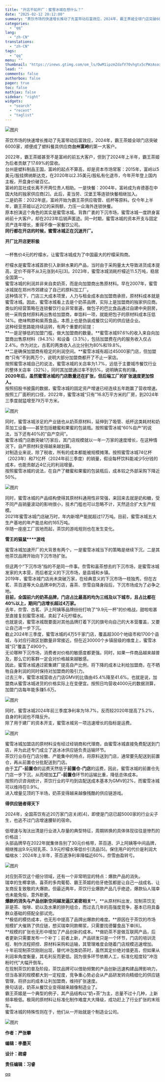 ```yaml
---
title: "开店不如开厂：蜜雪冰城在想什么？"
date: "2025-02-12 20:12:00"
summary: "茶饮市场的快速增长推动了先富带动后富效应，2024年，霸王茶姬全球门店突破6000家，顺便成了塑料餐..."
categories:
  - "qq"
lang:
  - "zh-CN"
translations:
  - "zh-CN"
tags:
  - "qq"
menu: ""
thumbnail: "https://inews.gtimg.com/om_ls/OwM1ipzmZdafV70vhgtx5cPWzAsox6PyRxyBGFZkb0rpUAA_640360/0"
lead: ""
comments: false
authorbox: false
pager: true
toc: false
mathjax: false
sidebar: "right"
widgets:
  - "search"
  - "recent"
  - "taglist"
---
```


![图片](https://inews.gtimg.com/om_bt/O9x8svaA-pAI6t7d5Ap18tR8YdbmToyoRR_OGWhKo-BHEAA/641)

  


  


茶饮市场的快速增长推动了先富带动后富效应，2024年，霸王茶姬全球门店突破6000家，顺便成了塑料餐具供应商**台州富岭**的第一大客户。

  
2022年，霸王茶姬甚至不是富岭的前五大客户，但到了2024年上半年，霸王茶姬为后者贡献了17.69%的营收。  
台州是塑料制品王国，富岭的起点不算高，却是资本市场常客：2015年，富岭以5美元/股挂牌纳斯达克，在2020年以2.35美元/股私有化退市，今年开年登上国内主板，开盘身价破百亿。  
富岭的茁壮成长离不开两位贵人相助。一是快餐：2004年，富岭成为肯德基在中国大陆的独家供应商[2]。此后，麦当劳、汉堡王等连锁快餐相继加入。  
二是奶茶：2022年底，富岭开始为霸王茶供应吸管、纸杯等原料。仅今年上半年，霸王茶姬以近2亿的采购额，力压一众海外连锁快餐。  
原本扮演这个角色的其实是蜜雪冰城。背靠广袤的下沉市场，蜜雪冰城一度跻身富岭前十大客户，却在2023年后销声匿迹。同一时期，蜜雪冰城的资本开支与固定资产连年增长，重得不像一家餐饮公司。  
**同行都在开店的时候，蜜雪冰城正在沉迷开厂。**

  


  


**开厂比开店更积极**
##### 

  


  


一杯售价4元的柠檬水，让蜜雪冰城成为了中国最大的柠檬采购商。

  
柠檬水是蜜雪冰城首款引入新鲜水果的产品，当时由于采购量太大导致进货成本提高，定价不得不从3元涨到4元[3]。2023年，蜜雪冰城消耗柠檬近11.5万吨，稳居全国第一。  
蜜雪冰城的利润并非来自卖奶茶，而是向加盟商出售原材料。早在2007年，蜜雪冰城就在郑州市郊建设了自己的原料加工厂。  
这种情况下，门店三大成本项里，人力与租金成本由加盟商承担，原材料成本就是蜜雪冰城。因此，蜜雪冰城看上去是个奶茶品牌，实际上是加盟商的独家供应商。  
类似的经营策略在连锁餐饮行业非常普遍，做包子的巴比食品通过自建中央厨房，统一采购食材原料再出售给加盟商，单馅料一项，就能把包子的原材料成本压低14%。绝味鸭脖和紫燕食品，本质上也是伪装成餐饮公司的供应链企业。  
这种经营思路能持续运转，有两个重要的前提：  
**一是足够低的加盟门槛，做大加盟商的数量。**蜜雪冰城97.6%的收入来自向加盟商出售原材料（94.3%）和设备（3.3%），包括加盟费在内的服务收入仅占2.4%。作为对比，古茗的两类收入占比分别为80%和19.8%。  
**二是确保加盟商有稳定的利润空间。**蜜雪冰城有超过45000家门店，但加盟商“只有”不到两万个，说明大部分加盟商都开了不止一家店。  
按照蜜雪冰城自己的说法，蜜雪冰城的关店率为1.7%，远低于主要城市餐饮行业的整体关店率（32%），同时其加盟通过率不到5%，说明确实有的赚。  
**2020年后，虽然蜜雪冰城的门店数量还在扩张，但后端工厂的扩张速度更加惊人。**  
按照招股书披露的数据，蜜雪冰城的固定资产增速已经连续五年跑赢了营收增速。按照工厂面积的口径，2022年，蜜雪冰城“只有”16.8万平方米的厂房，到2024年三季度就猛增至79万平方米。  

![图片](https://inews.gtimg.com/om_bt/OoBhrqHuqXUx3rBqILzywMkJcE4chFbQExgY59o5smzlsAA/641)

  
同时，蜜雪冰城涉足的产业链也从奶茶原材料，延伸到了吸管、纸杯这类耗材和奶茶加工设备——甚至包括糖蜜和果蜜的包装瓶。按照蜜雪冰城“60%自产”的说法，当下还有40%的“自产空间”。  
蜜雪冰城门店数突破1万家后，其门店规模就以一年一万家的速度增长，在这种情况下，自产原材料变得越来越划算。  
对制造业来说，除了税收，所有的成本都能被规模摊薄。按照蜜雪冰城74亿杯（2023年）和71亿杯（2024年前三季度）的销量，假设每杯饮料能减少5分钱的成本，也能贡献近4亿元的利润增量。  
按照蜜雪冰城的说法，在自产了糖蜜和果蜜的包装瓶后，成本较之外部采购下降近50%。  

![图片](https://inews.gtimg.com/om_bt/ODASUaHW66JH0UZNoDkqZPb65hJ9UgLyfiA5BcFM4RJnkAA/641)

  


同时，蜜雪冰城的产品结构使得其原材料通用性非常强，来回来去就是奶和糖，受不同产品销量波动的影响很小，技术门槛也可以忽略不计，天然适合扩大生产规模。  
2021年蜜雪冰城门店破万时，年内新增产能就超过17万吨。目前，蜜雪冰城五大生产基地的年产能总和约165万吨。  
伴随一座座工厂拔地而起，茶饮的游戏规则也在发生变化。  

  


**雪王的猫鼠****游戏**

  


  


蜜雪冰城加速开厂的大背景有两个，一是蜜雪冰城当下的策略是继续下沉，二是其他茶饮品牌开始向下沉市场扩张。

  
但这两个“下沉市场”指的不是同一件事。奈雪和喜茶想去的下沉市场，是蜜雪冰城发家的大本营，而后者定义的下沉市场，是县城和乡镇。  
2019年，蜜雪冰城门店尚未突破万家，在经典意义的下沉市场一枝独秀。但在古茗、茶百道等大众品牌冲刺万店，喜茶、奈雪自降身段后，下沉市场成为了必争之地。  
**目前，全国前六的奶茶品牌，门店占比最高的均为三线及以下城市，且占比都在40%以上，期间门店增长超过4万家。**  
去年，奈雪、古茗、沪上阿姨等品牌纷纷打响了“9.9元一杯”的价格战，甜啦啦甚至直接复刻蜜雪冰城，卖起了4元柠檬水。  
也就是说，蜜雪冰城既要面对其他品牌打着下沉的旗号向自己的大本营覆盖，又要让自己进一步下沉。  
截止2024年三季度，蜜雪冰城的4万5千家门店，覆盖超300个地级市和1700个县城，与对应行政区划数量非常接近。但在近30000个乡镇层级的维度上，蜜雪冰城“只”覆盖了4900个。  
无论哪种下沉市场，消费者对价格的敏感度都更强。同时，如果一件商品越来越普及，那么它的客群一定会对价格越来越敏感。  
因此，蜜雪冰城通过密集建厂提高自产比例，将下降的成本让利给加盟商，在不牺牲自身利润的同时保持对加盟商的吸引力。  
过去三年，蜜雪冰城营收占门店GMV的比值由45.4%降至41.6%。也就是说，加盟商从蜜雪冰城进货的价格实际上在变便宜。按照日均营收4000元的数据测算，加盟门店每年能多赚5.6万。  

![图片](https://inews.gtimg.com/om_bt/OB1nCDAQPD-qINmwFuBa8vtV9-um6NY5KxrtDF5tH2BH0AA/641)

  


同时，蜜雪冰城2024年前三季度净利率为18.7%，反而较2020年提高了5.2%，自身的利润也不降反升。  
除了用于建厂的资本开支，蜜雪冰城另一项迅速增长的指标是运费。  

![图片](https://inews.gtimg.com/om_bt/OB-FOl7YRd6yzY1P-rKeX3xzVGKi8YIG0DohcNMSTM2MEAA/641)

  


蜜雪冰城加盟店的原材料没有经过经销商和代理商，由蜜雪冰城直接免费配送到门店，并为此还专门成立了送冰冰供应链负责运输环节。  
茶饮行业存在门店分散、产能集中的特点，将原料送到门店，通常要先配送到前置仓，再从前置仓分批配送到门店。  
由于**工厂-前置仓**的运费天然低于**前置仓-门店**的运费，因此，蜜雪冰城的前置仓先门店一步下沉，从而增加**工厂-前置仓**环节的运输比重，降低总体成本。  
按照灼识咨询统计，茶饮行业的平均到店配送成本基本为GMV的2%，而蜜雪冰城可以维持在0.9%。  
进入增量见顶的下半场，奶茶变得越来越像残酷的供应链游戏。

  


  


**得供应链者得天下**

  


  


2024年，全国茶饮有近20万家门店关闭[4]，即使是门店已超5000家的行业尖子生，也逃不过门店增速腰斩的宿命。

  


低增速与淘汰出清是行业进入存量的典型特征，周期转换的具体体现往往是惨烈的价格战：  
头部品牌早在2022年就集体告别了30元价格带，茶百道、沪上阿姨等中间品牌，相继推出9.9元轻乳茶、3.9元柠檬水等低价引流品[5]。保住用户的代价是利润大幅缩水：2024年上半年，茶百道净利率降幅近60%，奈雪由盈转亏。  

![图片](https://inews.gtimg.com/om_bt/OgAWgzjVeNHj4_xel75hUaUwsxIpxJ30biquS3N7ETeCIAA/641)

  


对应到茶饮这个细分领域，还有一个非常明显的特点：爆款产品的消失。  
瑞幸的生椰拿铁、喜茶的多肉葡萄、霸王茶姬的伯牙绝弦都是让自己一战成名、让友商反复致敬的大爆款。但最近两年，茶饮行业爆款产品几乎绝迹，爆款仙人瑞幸也未能免俗，意外断更。  
**爆款的消失与产品创新空间越发逼仄紧密相关****。**从原材料出发，现制茶饮无非是茶、咖啡、奶以及水果的排列组合，而过去几年的高强度竞争，基本已将具备群众基础的搭配全部试完。  
**极低的模仿成本，也无形中提高了品牌出爆款的难度。**原因在于茶饮的市场规模扩大催熟了供应链，想买瑞幸同款椰浆，只需要找德馨食品下单[6]。  
**规模的扩张也无形中增加了产品创新的成本。**做奶茶不是做互联网产品，后者更新只需要发布一个补丁；前者上新，产品研发只是一个环节，门店的培训流程、制作流程把控、原材料采购和运输，其管理难度会随着门店规模迅速增加。  
十年前现制茶饮刚刚出现，替代冲泡类奶茶时，虽然其定价绝对值更高，但如果从利润率角度衡量，其毛利反而更低。因为很多环节依赖人工，标准化程度较“冲泡粉时代”大幅开倒车。  
在现制茶饮的普及阶段，茶饮品牌可以借助频繁的产品创新迅速构建品牌影响力，但当各家的规模都大到一定程度，竞争重心势必会从产品研发转向精细化的供应链管理，将挤出的成本让利加盟商，维持扩张速度。  
换句话说，奶茶从餐饮业变得越来越像制造业了。  
霸王茶姬是一个典型的例子，其产品结构以“奶+茶”为主，总量不过十几种，上新频率极低。极简的原材料让标准化制作难度大大降级，成功赶上了行业扩张的末班车。  
蜜雪冰城的特殊性则在于，他们从一开始就是个制造业公司。

  


![图片](https://inews.gtimg.com/om_bt/O8fYgToPN47_nTzU8nCm0-AkJEtSW5xVI-JBt1J2th330AA/641)

**作者：严张攀**

**编辑：李墨天**

**设计：疏睿**

**责任编辑：习睿**

[qq](https://new.qq.com/rain/a/20250212A08PUZ00)
